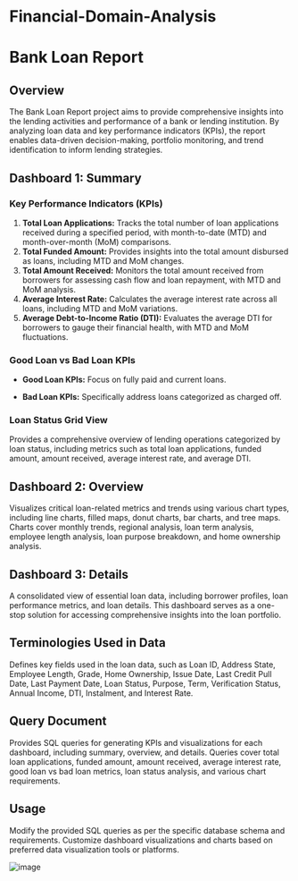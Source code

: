 # Financial-Domain-Analysis

# Bank Loan Report

## Overview

The Bank Loan Report project aims to provide comprehensive insights into the lending activities and performance of a bank or lending institution. By analyzing loan data and key performance indicators (KPIs), the report enables data-driven decision-making, portfolio monitoring, and trend identification to inform lending strategies.

## Dashboard 1: Summary

### Key Performance Indicators (KPIs)

1. **Total Loan Applications:** Tracks the total number of loan applications received during a specified period, with month-to-date (MTD) and month-over-month (MoM) comparisons.
2. **Total Funded Amount:** Provides insights into the total amount disbursed as loans, including MTD and MoM changes.
3. **Total Amount Received:** Monitors the total amount received from borrowers for assessing cash flow and loan repayment, with MTD and MoM analysis.
4. **Average Interest Rate:** Calculates the average interest rate across all loans, including MTD and MoM variations.
5. **Average Debt-to-Income Ratio (DTI):** Evaluates the average DTI for borrowers to gauge their financial health, with MTD and MoM fluctuations.

### Good Loan vs Bad Loan KPIs

- **Good Loan KPIs:** Focus on fully paid and current loans.
  
- **Bad Loan KPIs:** Specifically address loans categorized as charged off.

### Loan Status Grid View

Provides a comprehensive overview of lending operations categorized by loan status, including metrics such as total loan applications, funded amount, amount received, average interest rate, and average DTI.

## Dashboard 2: Overview

Visualizes critical loan-related metrics and trends using various chart types, including line charts, filled maps, donut charts, bar charts, and tree maps. Charts cover monthly trends, regional analysis, loan term analysis, employee length analysis, loan purpose breakdown, and home ownership analysis.

## Dashboard 3: Details

A consolidated view of essential loan data, including borrower profiles, loan performance metrics, and loan details. This dashboard serves as a one-stop solution for accessing comprehensive insights into the loan portfolio.

## Terminologies Used in Data

Defines key fields used in the loan data, such as Loan ID, Address State, Employee Length, Grade, Home Ownership, Issue Date, Last Credit Pull Date, Last Payment Date, Loan Status, Purpose, Term, Verification Status, Annual Income, DTI, Instalment, and Interest Rate.

## Query Document

Provides SQL queries for generating KPIs and visualizations for each dashboard, including summary, overview, and details. Queries cover total loan applications, funded amount, amount received, average interest rate, good loan vs bad loan metrics, loan status analysis, and various chart requirements.

## Usage

Modify the provided SQL queries as per the specific database schema and requirements. Customize dashboard visualizations and charts based on preferred data visualization tools or platforms.

![image](https://github.com/Ganeshkarwa/Financial-Domain-Analysis/assets/140792447/f0233924-c09c-47a3-83f7-e01d337aa64c)

